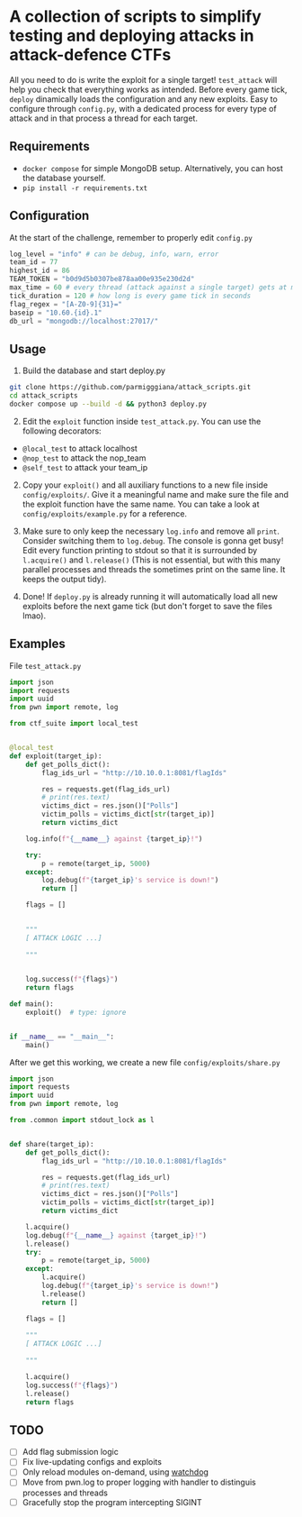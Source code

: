 # A collection of scripts to simplify testing and deploying attacks in attack-defence CTFs
All you need to do is write the exploit for a single target! `test_attack` will 
help you check that everything works as intended. Before every game tick, `deploy` dinamically loads the configuration and any new exploits. Easy to configure through `config.py`, with a dedicated process for every type of attack and in that process a thread for each target.

## Requirements
- `docker compose` for simple MongoDB setup. Alternatively, you can host the database yourself.
- `pip install -r requirements.txt`

## Configuration
At the start of the challenge, remember to properly edit `config.py` 
```python
log_level = "info" # can be debug, info, warn, error
team_id = 77
highest_id = 86
TEAM_TOKEN = "b0d9d5b0307be878aa00e935e230d2d"
max_time = 60 # every thread (attack against a single target) gets at most max_time seconds, after which it's stopped and a warning is printed
tick_duration = 120 # how long is every game tick in seconds
flag_regex = "[A-Z0-9]{31}="
baseip = "10.60.{id}.1"
db_url = "mongodb://localhost:27017/"
```

## Usage
1. Build the database and start deploy.py
```sh
git clone https://github.com/parmigggiana/attack_scripts.git
cd attack_scripts
docker compose up --build -d && python3 deploy.py 
```

2. Edit the `exploit` function inside `test_attack.py`.
You can use the following decorators:
- `@local_test` to attack localhost
- `@nop_test` to attack the nop_team
- `@self_test` to attack your team_ip

2. Copy your `exploit()` and all auxiliary functions to a new file inside `config/exploits/`.
Give it a meaningful name and make sure the file and the exploit function 
have the same name. You can take a look at `config/exploits/example.py` for a reference.

3. Make sure to only keep
the necessary `log.info` and remove all `print`. Consider
switching them to `log.debug`. The console is gonna get busy! 
Edit every function printing to stdout so that it is surrounded by `l.acquire()` and `l.release()` (This is not essential, but with this many parallel processes and threads the sometimes print on the same line. It keeps the output tidy). 

4. Done! If `deploy.py` is already running it will automatically load all new exploits before the next game tick (but don't forget to save the files lmao).

## Examples
File `test_attack.py` 
```python
import json
import requests
import uuid
from pwn import remote, log

from ctf_suite import local_test


@local_test
def exploit(target_ip):
    def get_polls_dict():
        flag_ids_url = "http://10.10.0.1:8081/flagIds"

        res = requests.get(flag_ids_url)
        # print(res.text)
        victims_dict = res.json()["Polls"]
        victim_polls = victims_dict[str(target_ip)]
        return victims_dict

    log.info(f"{__name__} against {target_ip}!")

    try:
        p = remote(target_ip, 5000)
    except:
        log.debug(f"{target_ip}'s service is down!")
        return []

    flags = []

    
    """
    [ ATTACK LOGIC ...]
    
    """
    

    log.success(f"{flags}")
    return flags

def main():
    exploit()  # type: ignore


if __name__ == "__main__":
    main()
```
After we get this working, we create a new file `config/exploits/share.py`
```python
import json
import requests
import uuid
from pwn import remote, log

from .common import stdout_lock as l


def share(target_ip):
    def get_polls_dict():
        flag_ids_url = "http://10.10.0.1:8081/flagIds"

        res = requests.get(flag_ids_url)
        # print(res.text)
        victims_dict = res.json()["Polls"]
        victim_polls = victims_dict[str(target_ip)]
        return victims_dict

    l.acquire()
    log.debug(f"{__name__} against {target_ip}!")
    l.release()
    try:
        p = remote(target_ip, 5000)
    except:
        l.acquire()
        log.debug(f"{target_ip}'s service is down!")
        l.release()
        return []

    flags = []
    
    """
    [ ATTACK LOGIC ...]
    
    """

    l.acquire()
    log.success(f"{flags}")
    l.release()
    return flags
```

## TODO
- [ ] Add flag submission logic
- [ ] Fix live-updating configs and exploits
- [ ] Only reload modules on-demand, using [watchdog](https://pythonhosted.org/watchdog/quickstart.html#quickstart)
- [ ] Move from pwn.log to proper logging with handler to distinguis processes and threads
- [ ] Gracefully stop the program intercepting SIGINT